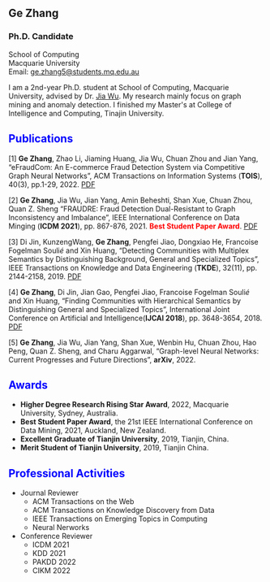 ## Ge Zhang
### Ph.D. Candidate

School of Computing<br>
Macquarie University<br>
Email: ge.zhang5@students.mq.edu.au<br>

I am a 2nd-year Ph.D. student at School of Computing, Macquarie University, advised by Dr. [Jia Wu](http://web.science.mq.edu.au/~jiawu/). My research mainly focus on graph mining and anomaly detection. I finished my Master's at College of Intelligence and Computing, Tinajin University. <cr>

## <font color=blue>Publications</font>
[1] **Ge Zhang**, Zhao Li, Jiaming Huang, Jia Wu, Chuan Zhou and Jian Yang, “eFraudCom: An E-commerce Fraud Detection System via Competitive Graph Neural Networks”, ACM Transactions on Information Systems (**TOIS**), 40(3), pp.1-29, 2022. [PDF](https://dl.acm.org/doi/pdf/10.1145/3474379) <cr>
 
[2] **Ge Zhang**, Jia Wu, Jian Yang, Amin Beheshti, Shan Xue, Chuan Zhou, Quan Z. Sheng “FRAUDRE: Fraud Detection Dual-Resistant to Graph Inconsistency and
Imbalance”, IEEE International Conference on Data Minging (**ICDM 2021**), pp. 867-876, 2021. **<font color=red>Best Student Paper Award</font>**. [PDF](https://ieeexplore.ieee.org/stamp/stamp.jsp?tp=&arnumber=9679178)<cr>
 
[3] Di Jin, KunzengWang, **Ge Zhang**, Pengfei Jiao, Dongxiao He, Francoise Fogelman Souli$\acute{e}$ and Xin Huang, “Detecting Communities with Multiplex Semantics by Distinguishing
Background, General and Specialized Topics”, IEEE Transactions on Knowledge and Data Engineering (**TKDE**), 32(11), pp. 2144-2158, 2019. [PDF](https://ieeexplore.ieee.org/stamp/stamp.jsp?tp=&arnumber=8832212)<cr>
 
[4] **Ge Zhang**, Di Jin, Jian Gao, Pengfei Jiao, Francoise Fogelman Souli$\acute{e}$ and Xin Huang, “Finding Communities with Hierarchical Semantics by Distinguishing General and Specialized Topics”, International Joint Conference on Artificial and Intelligence(**IJCAI 2018**), pp. 3648-3654, 2018. [PDF](https://www.ijcai.org/proceedings/2018/0507.pdf)<cr>
 
[5] **Ge Zhang**, Jia Wu, Jian Yang, Shan Xue, Wenbin Hu, Chuan Zhou, Hao Peng, Quan Z. Sheng, and Charu Aggarwal, “Graph-level Neural Networks: Current Progresses and Future Directions”, **arXiv**, 2022. <cr>
 

## <font color=blue>Awards</font>
 * **Higher Degree Research Rising Star Award**, 2022, Macquarie University, Sydney, Australia.
 * **Best Student Paper Award**, the 21st IEEE International Conference on Data Mining, 2021, Auckland, New Zealand.
 * **Excellent Graduate of Tianjin University**, 2019, Tianjin, China.
 * **Merit Student of Tianjin University**, 2019, Tianjin China.

## <font color=blue>Professional Activities</font>
 * Journal Reviewer
     - ACM Transactions on the Web
     - ACM Transactions on Knowledge Discovery from Data
     - IEEE Transactions on Emerging Topics in Computing
     - Neural Nerworks
 * Conference Reviewer
     - ICDM 2021
     - KDD 2021 
     - PAKDD 2022
     - CIKM 2022
 
